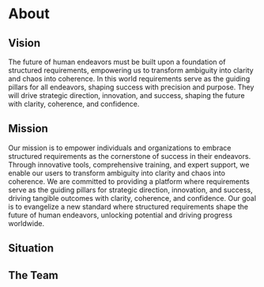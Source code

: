 <script setup>
import {
  VPTeamPage,
  VPTeamPageTitle,
  VPTeamMembers
} from 'vitepress/theme'

const members = [
  {
    avatar: '/assets/michael-l-haufe-profile.jpg',
    name: 'Michael L. Haufe',
    title: 'Founder & President',
    links: [
        {
            icon: {
                svg: `<svg xmlns="http://www.w3.org/2000/svg" width="24" height="24" viewBox="0 0 24 24" fill="none" stroke="currentColor" stroke-width="2" stroke-linecap="round" stroke-linejoin="round" class="feather feather-file-text"><path d="M14 2H6a2 2 0 0 0-2 2v16a2 2 0 0 0 2 2h12a2 2 0 0 0 2-2V8z"></path><polyline points="14 2 14 8 20 8"></polyline><line x1="16" y1="13" x2="8" y2="13"></line><line x1="16" y1="17" x2="8" y2="17"></line><polyline points="10 9 9 9 8 9"></polyline></svg>`
            },
            link: '/about/michael-l-haufe'
        },
      { icon: 'linkedin', link: 'https://www.linkedin.com/in/michaelhaufe/' },
      {
         icon: {
            svg: `<svg xmlns="http://www.w3.org/2000/svg" width="24" height="24" viewBox="0 0 24 24" fill="none" stroke="currentColor" stroke-width="2" stroke-linecap="round" stroke-linejoin="round" class="feather feather-link"><path d="M10 13a5 5 0 0 0 7.54.54l3-3a5 5 0 0 0-7.07-7.07l-1.72 1.71"></path><path d="M14 11a5 5 0 0 0-7.54-.54l-3 3a5 5 0 0 0 7.07 7.07l1.71-1.71"></path></svg>`
          },
          link: 'https://thenewobjective.com'
        }
    ]
  }
]
</script>

# About

## Vision

The future of human endeavors must be built upon a foundation of structured requirements, empowering us to transform ambiguity into clarity and chaos into coherence. In this world requirements serve as the guiding pillars for all endeavors, shaping success with precision and purpose. They will drive strategic direction, innovation, and success, shaping the future with clarity, coherence, and confidence.

## Mission

Our mission is to empower individuals and organizations to embrace structured requirements as the cornerstone of success in their endeavors. Through innovative tools, comprehensive training, and expert support, we enable our users to transform ambiguity into clarity and chaos into coherence. We are committed to providing a platform where requirements serve as the guiding pillars for strategic direction, innovation, and success, driving tangible outcomes with clarity, coherence, and confidence. Our goal is to evangelize a new standard where structured requirements shape the future of human endeavors, unlocking potential and driving progress worldwide.

## Situation

## The Team

<VPTeamMembers :members="members" />
